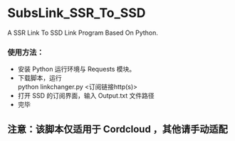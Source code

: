 # SubsLink_SSR_To_SSD
A SSR Link To SSD Link Program Based On Python.

### 使用方法：
- 安装 Python 运行环境与 Requests 模块。
- 下载脚本，运行<br>
python linkchanger.py <订阅链接http(s)>
- 打开 SSD 的订阅界面，输入 Output.txt 文件路径
- 完毕

## 注意：该脚本仅适用于 Cordcloud ，其他请手动适配
